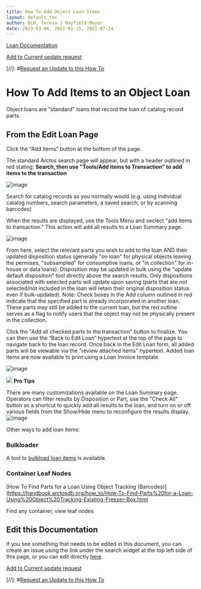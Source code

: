 ```yaml
---
title: How To Add Object Loan Items
layout: default_toc
author: DLM, Teresa J Mayfield-Meyer
date: 2023-03-06, 2021-01-15, 2021-07-24
---
```


[Loan Documentation](https://handbook.arctosdb.org/documentation/loans.html)

[Add to Current update request](https://github.com/ArctosDB/documentation-wiki/issues/186)

[//]: #[Request an Update to this How To](https://github.com/ArctosDB/documentation-wiki/issues/new?assignees=&labels=How+To+Update&template=how-to-update.md&title=How+To+%5Badd+title%5D+update)

# How To Add Items to an Object Loan

Object loans are "standard" loans that record the loan of catalog record parts.

## From the Edit Loan Page

Click the “Add Items” button at the bottom of the page.

The standard Arctos search page will appear, but with a header outlined in red stating:  **Search, then use "Tools/Add items to Transaction" to add items to the transaction**

![image](https://github.com/ArctosDB/documentation-wiki/assets/11336485/fdca1739-e4ba-494a-9f99-0383564370a9)

Search for catalog records as you normally would (e.g. using individual catalog numbers, search parameters, a saved search, or by scanning barcodes)

When the results are displayed, use the Tools Menu and seclect "add items to transaction." This action will add all results to a Loan Summary page.

![image](https://github.com/ArctosDB/documentation-wiki/assets/11336485/2c0cda82-d141-46da-b303-354d3d537109)

From here, select the relevant parts you wish to add to the loan AND their updated disposition status (generally "on loan" for physical objects leaving the permises, "subsampled" for consumptive loans, or "in collection" for in-house or data loans). Disposition may be updated in bulk using the "update default disposition" tool directly above the search results. Only dispositions associated with selected parts will update upon saving (parts that are not selected/not included in the loan will retain their original disposition status even if bulk-updated). Note: Check boxes in the Add column outlined in red indicate that the specified part is already incorporated in another loan. These parts may still be added to the current loan, but the red outline serves as a flag to notify users that the object may not be physically present in the collection.

Click the "Add all checked parts to the transaction" button to finalize. You can then use the “Back to Edit Loan” hypertext at the top of the page to navigate back to the loan record. Once back in the Edit Loan form, all added parts will be viewable via the "review attached items" hypertext. Added loan items are now available to print using a Loan Invoice template.

![image](https://github.com/ArctosDB/documentation-wiki/assets/11336485/a29d5178-ebcc-4baa-872d-3be15175d149)

![](https://raw.githubusercontent.com/ArctosDB/documentation-wiki/gh-pages/tutorial_images/Bear%20Pro.jpg) **Pro Tips**

There are many customizations available on the Loan Summary page. Operators can filter results by Disposition or Part, use the "Check All" button as a shortcut to quickly add all results to the loan, and turn on or off various fields from the Show/Hide menu to reconfigure the results display.  
![image](https://github.com/ArctosDB/documentation-wiki/assets/11336485/b26ce6e6-16fe-4778-bfb7-03bb143150d4)

Other ways to add loan items: 

### Bulkloader

A tool to [bulkload loan items](https://handbook.arctosdb.org/how_to/How_To_Bulkload_Loan_Parts.html) is available. 

### Container Leaf Nodes

[How To Find Parts for a Loan Using Object Tracking (Barcodes)](https://handbook.arctosdb.org/how_to/How-To-Find-Parts%20for-a-Loan-Using%20Object%20Tracking-Existing-Freezer-Box.html

Find any container, view leaf nodes

## Edit this Documentation

If you see something that needs to be edited in this document, you can create an issue using the link under the search widget at the top left side of this page, or you can edit directly <a href="https://github.com/ArctosDB/documentation-wiki/edit/gh-pages/_how_to/How-to-Add-Loan-Items.markdown" target="_blank">here</a>.

[Add to Current update request](https://github.com/ArctosDB/documentation-wiki/issues/186)

 [//]: #[Request an Update to this How To](https://github.com/ArctosDB/documentation-wiki/issues/new?assignees=&labels=How+To+Update&template=how-to-update.md&title=How+To+%5Badd+title%5D+update)
